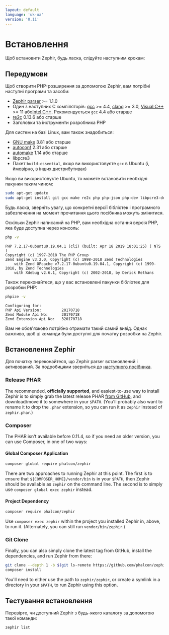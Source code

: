 ```yaml
---
layout: default
language: 'uk-ua'
version: '0.11'
---
```



# Встановлення

Щоб встановити Zephir, будь ласка, слідуйте наступним крокам:

<a name='prerequisites'></a>

## Передумови

Щоб створити PHP-розширення за допомогою Zephir, вам потрібні наступні програми та засоби:

* [Zephir parser](https://github.com/phalcon/php-zephir-parser) >= 1.1.0
* Один з наступних C компіляторів: [gcc](https://gcc.gnu.org/) >= 4.4, [clang](https://clang.llvm.org/) >= 3.0, [Visual C++](https://support.microsoft.com/en-us/help/2977003/the-latest-supported-visual-c-downloads) >= 11 або[Intel C++](https://software.intel.com/en-us/c-compilers). Рекомендується `gcc` 4.4 або старше
* [re2c](http://re2c.org/) 0.13.6 або старше
* Заголовки та інструменти розробника PHP

Для систем на базі Linux, вам також знадобиться:

* [GNU make](https://www.gnu.org/software/make/) 3.81 або старше
* [autoconf](https://www.gnu.org/software/autoconf/autoconf.html) 2.31 або старше
* [automake](https://www.gnu.org/software/automake/) 1.14 або старше
* libpcre3
* Пакет `build-essential`, якщо ви використовуєте `gcc` в Ubuntu (і, ймовірно, в інших дистрибутивах)

Якщо ви використовуєте Ubuntu, то можете встановити необхідні пакунки таким чином:

```bash
sudo apt-get update
sudo apt-get install git gcc make re2c php php-json php-dev libpcre3-dev build-essential
```

Будь ласка, зверніть увагу, що конкретні версії бібліотек і програмного забезпечення на момент прочитання цього посібника можуть змінитися.

Оскільки Zephir написаний на PHP, вам необхідна остання версія PHP, яка буде доступна через консоль:

```bash
php -v
```

    PHP 7.2.17-0ubuntu0.19.04.1 (cli) (built: Apr 18 2019 18:01:25) ( NTS )
    Copyright (c) 1997-2018 The PHP Group
    Zend Engine v3.2.0, Copyright (c) 1998-2018 Zend Technologies
        with Zend OPcache v7.2.17-0ubuntu0.19.04.1, Copyright (c) 1999-2018, by Zend Technologies
        with Xdebug v2.6.1, Copyright (c) 2002-2018, by Derick Rethans
    

Також переконайтеся, що у вас встановлені пакунки бібліотек для розробки PHP:

```bash
phpize -v
```

    Configuring for:
    PHP Api Version:         20170718
    Zend Module Api No:      20170718
    Zend Extension Api No:   320170718
    

Вам не обов'язково потрібно отримати такий самий вивід. Однак важливо, щоб ці команди були доступні для початку розробки на Zephir.

<a name='installing-zephir'></a>

## Встановлення Zephir

Для початку переконайтеся, що Zephir parser встановлений і активований. За подробицями зверніться до [наступного посібника](https://github.com/phalcon/php-zephir-parser).

### Release PHAR

The recommended, **officially supported**, and easiest-to-use way to install Zephir is to simply grab the latest release PHAR [from GitHub](https://github.com/phalcon/zephir/releases/latest), and download/move it to somewhere in your `$PATH`. (You'll probably also want to rename it to drop the `.phar` extension, so you can run it as `zephir` instead of `zephir.phar`.)

### Composer

The PHAR isn't available before 0.11.4, so if you need an older version, you can use Composer, in one of two ways:

#### Global Composer Application

```bash
composer global require phalcon/zephir
```

There are two approaches to running Zephir at this point. The first is to ensure that `${COMPOSER_HOME}/vendor/bin` is in your `$PATH`, then Zephir should be available as `zephir` on the command line. The second is to simply use `composer global exec zephir` instead.

#### Project Dependency

```bash
composer require phalcon/zephir
```

Use `composer exec zephir` within the project you installed Zephir in, above, to run it. (Alternately, you can still run `vendor/bin/zephir`.)

### Git Clone

Finally, you can also simply clone the latest tag from GitHub, install the dependencies, and run Zephir from there:

```bash
git clone --depth 1 -b $(git ls-remote https://github.com/phalcon/zephir 0.11.* | sort -t/ -k3 -Vr | head -n1 | awk -F/ '{ print $NF }') https://github.com/phalcon/zephir
composer install
```

You'll need to either use the path to `zephir/zephir`, or create a symlink in a directory in your `$PATH`, to run Zephir using this option.

<a name='testing-the-installation'></a>

## Тестування встановлення

Перевірте, чи доступний Zephir з будь-якого каталогу за допомогою такої команди:

```bash
zephir list
```